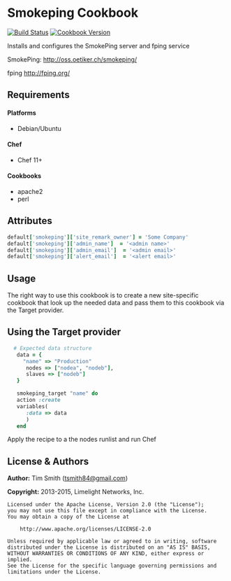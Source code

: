 Smokeping Cookbook
=================

[![Build Status](https://travis-ci.org/tas50/chef-smokeping.svg?branch=master)](https://travis-ci.org/tas50/chef-smokeping)
[![Cookbook Version](https://img.shields.io/cookbook/v/smokeping.svg)](https://supermarket.chef.io/cookbooks/smokeping)

Installs and configures the SmokePing server and fping service

SmokePing:
http://oss.oetiker.ch/smokeping/

fping
http://fping.org/


Requirements
------------
#### Platforms
- Debian/Ubuntu

#### Chef
- Chef 11+

#### Cookbooks
- apache2
- perl

Attributes
----------
```ruby
default['smokeping']['site_remark_owner'] = 'Some Company'
default['smokeping']['admin_name']  = '<admin name>'
default['smokeping']['admin_email']  = '<admin email>'
default['smokeping']['alert_email']  = '<alert email>'
```


Usage
-----

The right way to use this cookbook is to create a new site-specific cookbook
that look up the needed data and pass them to this cookbook via the Target
provider.

## Using the Target provider

```ruby
  # Expected data structure
   data = {
     "name" => "Production"
      nodes => ["nodea", "nodeb"],
      slaves => ["nodeb"]
   }

   smokeping_target "name" do
   action :create
   variables(
      :data => data
      )
   end
```

Apply the recipe to a the nodes runlist and run Chef

License & Authors
-----------------

**Author:** Tim Smith (<tsmith84@gmail.com>)

**Copyright:** 2013-2015, Limelight Networks, Inc.

```
Licensed under the Apache License, Version 2.0 (the "License");
you may not use this file except in compliance with the License.
You may obtain a copy of the License at

    http://www.apache.org/licenses/LICENSE-2.0

Unless required by applicable law or agreed to in writing, software
distributed under the License is distributed on an "AS IS" BASIS,
WITHOUT WARRANTIES OR CONDITIONS OF ANY KIND, either express or implied.
See the License for the specific language governing permissions and
limitations under the License.
```
